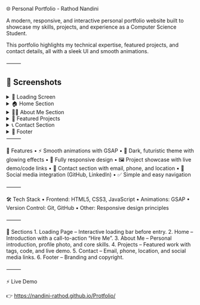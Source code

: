 🌐 Personal Portfolio - Rathod Nandini

A modern, responsive, and interactive personal portfolio website built to showcase my skills, projects, and experience as a Computer Science Student.

This portfolio highlights my technical expertise, featured projects, and contact details, all with a sleek UI and smooth animations.

⸻

## 📸 Screenshots  

<details>
  <summary>🔹 Loading Screen</summary>  

  ![Loading Screen](./public/Loading.png)  

</details> 

<details>
  <summary>🏠 Home Section</summary>  

  ![Home Section](./public/Homepage.png)  

</details>   

<details>
  <summary>👩‍💻 About Me Section</summary>  

  ![About Me](./public/About.png)  

</details>  

<details>
  <summary>📂 Featured Projects</summary>  

  ![Projects](./public/Project.png)  

</details>  

<details>
  <summary>📞 Contact Section</summary>  

  ![Contact](./public/Contact.png)  

</details>  

<details>
  <summary>🔻 Footer</summary>  

  ![Footer](./public/Footer.png)  

</details>  
⸻

🚀 Features
	•	⚡ Smooth animations with GSAP
	•	🌙 Dark, futuristic theme with glowing effects
	•	📱 Fully responsive design
	•	🖼️ Project showcase with live demo/code links
	•	📧 Contact section with email, phone, and location
	•	🔗 Social media integration (GitHub, LinkedIn)
	•	✅ Simple and easy navigation

⸻

🛠️ Tech Stack
	•	Frontend: HTML5, CSS3, JavaScript
	•	Animations: GSAP
	•	Version Control: Git, GitHub
	•	Other: Responsive design principles

⸻

📂 Sections
	1.	Loading Page – Interactive loading bar before entry.
	2.	Home – Introduction with a call-to-action “Hire Me”.
	3.	About Me – Personal introduction, profile photo, and core skills.
	4.	Projects – Featured work with tags, code, and live demo.
	5.	Contact – Email, phone, location, and social media links.
	6.	Footer – Branding and copyright.

⸻

⚡ Live Demo

👉 https://nandini-rathod.github.io/Protfolio/